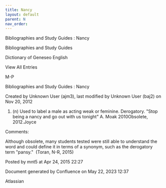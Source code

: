 ```yaml
---
title: Nancy
layout: default
parent: N
nav_order:
---
```


Bibliographies and Study Guides : Nancy

Bibliographies and Study Guides

Dictionary of Geneseo English

View All Entries

M-P

Bibliographies and Study Guides : Nancy

Created by  Unknown User (ajm3), last modified by  Unknown User (baj2) on Nov 20, 2012

1. (n) Used to label a male as acting weak or feminine. Derogatory. &quot;Stop being a nancy and go out with us tonight&quot; A. Moak 2010Obsolete, 2012.Joyce

Comments:

Although obsolete, many students tested were still able to understand the word and could define it in terms of a synonym, such as the derogatory term &quot;pansy.&quot;  (Toran, N-R, 2015)

Posted by mnt5 at Apr 24, 2015 22:27

Document generated by Confluence on May 22, 2023 12:37

Atlassian
